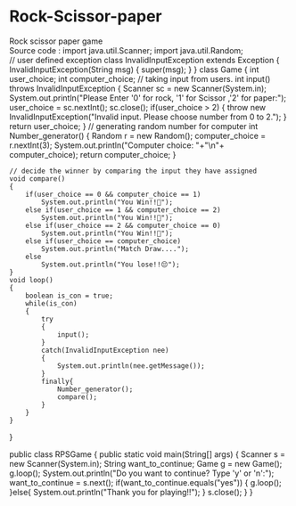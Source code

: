# Rock-Scissor-paper<br>
Rock scissor paper game <br>
Source code :
import java.util.Scanner;
import java.util.Random;
<br>
// user defined exception
class InvalidInputException extends Exception
{
    InvalidInputException(String msg)
    {
        super(msg);
    }
}
class Game
{
    int user_choice;
    int computer_choice;
    // taking input from users.
    int input() throws InvalidInputException
    {
        Scanner sc = new Scanner(System.in);
        System.out.println("Please Enter '0' for rock, '1' for Scissor ,'2' for paper:");
        user_choice = sc.nextInt();
        sc.close();
        if(user_choice > 2)
        {
            throw new InvalidInputException("Invalid input. Please choose number from 0 to 2.");
        }
        return user_choice;
    }
    // generating random number for computer
    int Number_generator()
    {
        Random r =  new Random();
        computer_choice = r.nextInt(3);
        System.out.println("Computer choice: "+"\n"+ computer_choice);
        return computer_choice;
    }

    // decide the winner by comparing the input they have assigned
    void compare()
    {
        if(user_choice == 0 && computer_choice == 1)
            System.out.println("You Win!!🎉");    
        else if(user_choice == 1 && computer_choice == 2) 
            System.out.println("You Win!!🎉");
        else if(user_choice == 2 && computer_choice == 0)
            System.out.println("You Win!!🎉");
        else if(user_choice == computer_choice)
            System.out.println("Match Draw....");
        else
            System.out.println("You lose!!😔");
    }
    void loop()
    {
        boolean is_con = true;
        while(is_con)
        {
            try
            {
                input();
            }
            catch(InvalidInputException nee)
            {
                System.out.println(nee.getMessage());
            }
            finally{
                Number_generator();
                compare();
            }
        }    
    }

}

public class RPSGame {
    public static void main(String[] args) {
        Scanner s = new Scanner(System.in);
        String want_to_continue;
        Game g =  new Game();
        g.loop();
        System.out.println("Do you want to continue? Type 'y' or 'n':");
        want_to_continue = s.next();
        if(want_to_continue.equals("yes"))
        {
            g.loop();
        }else{
            System.out.println("Thank you for playing!!");
        }
        s.close();
    }
}
